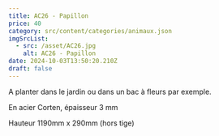```yaml
---
title: AC26 - Papillon
price: 40
category: src/content/categories/animaux.json
imgSrcList:
  - src: /asset/AC26.jpg
    alt: AC26 - Papillon
date: 2024-10-03T13:50:20.210Z
draft: false
---
```


A planter dans le jardin ou dans un bac à fleurs par exemple.

En acier Corten, épaisseur 3 mm

Hauteur 1190mm x 290mm (hors tige)
